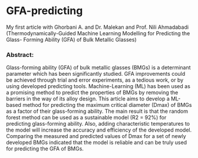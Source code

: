 # GFA-predicting
My first article with Ghorbani A. and Dr. Malekan and Prof. Nili Ahmadabadi (Thermodynamically-Guided Machine Learning Modelling for Predicting the Glass- Forming Ability (GFA) of Bulk Metallic Glasses) 
### Abstract:
Glass-forming ability (GFA) of bulk metallic glasses (BMGs) is a determinant parameter which has been significantly studied. GFA improvements could be achieved through trial and error experiments, as a tedious work, or by using developed predicting tools. Machine-Learning (ML) has been used as a promising method to predict the properties of BMGs by removing the barriers in the way of its alloy design. This article aims to develop a ML-based method for predicting the maximum critical diameter (Dmax) of BMGs as a factor of their glass-forming ability. The main result is that the random forest method can be used as a sustainable model (R2 = 92%) for predicting glass-forming ability. Also, adding characteristic temperatures to the model will increase the accuracy and efficiency of the developed model. Comparing the measured and predicted values of Dmax for a set of newly developed BMGs indicated that the model is reliable and can be truly used for predicting the GFA of BMGs.
